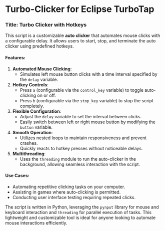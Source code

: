 # Turbo-Clicker for Eclipse TurboTap

### Title: **Turbo Clicker with Hotkeys**

This script is a customizable **auto clicker** that automates mouse clicks with a configurable delay. It allows users to start, stop, and terminate the auto clicker using predefined hotkeys.

#### Features:
1. **Automated Mouse Clicking**:
   - Simulates left mouse button clicks with a time interval specified by the `delay` variable.
2. **Hotkey Controls**:
   - Press `a` (configurable via the `control_key` variable) to toggle auto-clicking on or off.
   - Press `b` (configurable via the `stop_key` variable) to stop the script completely.
3. **Flexible Configuration**:
   - Adjust the `delay` variable to set the interval between clicks.
   - Easily switch between left or right mouse button by modifying the `button` variable.
4. **Smooth Operation**:
   - Utilizes nested loops to maintain responsiveness and prevent crashes.
   - Quickly reacts to hotkey presses without noticeable delays.
5. **Multithreading**:
   - Uses the `threading` module to run the auto-clicker in the background, allowing seamless interaction with the script.

#### Use Cases:
- Automating repetitive clicking tasks on your computer.
- Assisting in games where auto-clicking is permitted.
- Conducting user interface testing requiring repeated clicks.

The script is written in Python, leveraging the `pynput` library for mouse and keyboard interaction and `threading` for parallel execution of tasks. This lightweight and customizable tool is ideal for anyone looking to automate mouse interactions efficiently.
